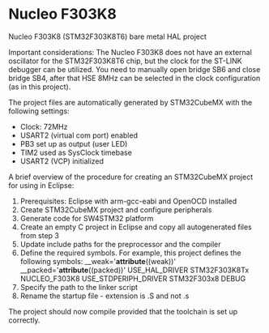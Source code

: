 # Nucleo F303K8
Nucleo F303K8 (STM32F303K8T6) bare metal HAL project

Important considerations: The Nucleo F303K8 does not have an external oscillator for the STM32F303K8T6 chip, but the clock for the ST-LINK debugger can be utilized. You need to manually open bridge SB6 and close bridge SB4, after that HSE 8MHz can be selected in the clock configuration (as in this project).

The project files are automatically generated by STM32CubeMX with the following settings:
- Clock: 72MHz
- USART2 (virtual com port) enabled
- PB3 set up as output (user LED)
- TIM2 used as SysClock timebase
- USART2 (VCP) initialized 

A brief overview of the procedure for creating an STM32CubeMX project for using in Eclipse:

1) Prerequisites: Eclipse with arm-gcc-eabi and OpenOCD installed
2) Create STM32CubeMX project and configure peripherals
3) Generate code for SW4STM32 platform
4) Create an empty C project in Eclipse and copy all autogenerated files from step 3
5) Update include paths for the preprocessor and the compiler 
6) Define the required symbols. For example, this project defines the following symbols:
	__weak='__attribute__((weak))'
	__packed='__attribute__((packed))'
	USE_HAL_DRIVER
	STM32F303K8Tx
	NUCLEO_F303K8
	USE_STDPERIPH_DRIVER
	STM32F303x8
	DEBUG
7) Specify the path to the linker script
8) Rename the startup file - extension is .S and not .s

The project should now compile provided that the toolchain is set up correctly. 
